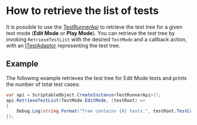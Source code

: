 # How to retrieve the list of tests
It is possible to use the [TestRunnerApi](./reference-test-runner-api.md) to retrieve the test tree for a given test mode (**Edit Mode** or **Play Mode**). You can retrieve the test tree by invoking `RetrieveTestList` with the desired `TestMode` and a callback action, with an [ITestAdaptor](./reference-itest-adaptor.md) representing the test tree.

## Example
The following example retrieves the test tree for Edit Mode tests and prints the number of total test cases:
``` C#
var api = ScriptableObject.CreateInstance<TestRunnerApi>();
api.RetrieveTestList(TestMode.EditMode, (testRoot) =>
{
    Debug.Log(string.Format("Tree contains {0} tests.", testRoot.TestCaseCount));
});
```

